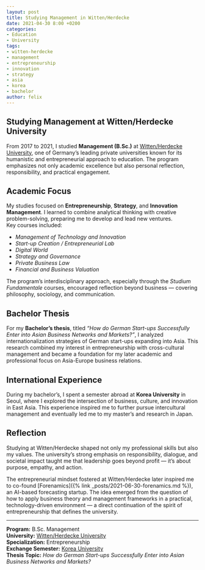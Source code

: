 ```yaml
---
layout: post
title: Studying Management in Witten/Herdecke
date: 2021-04-30 8:00 +0200
categories:
- Education
- University
tags:
- witten-herdecke
- management
- entrepreneurship
- innovation
- strategy
- asia
- korea
- bachelor
author: felix
---
```

## Studying Management at Witten/Herdecke University

From 2017 to 2021, I studied **Management (B.Sc.)** at [Witten/Herdecke University](https://www.uni-wh.de/en/), one of Germany’s leading private universities known for its humanistic and entrepreneurial approach to education. The program emphasizes not only academic excellence but also personal reflection, responsibility, and practical engagement.

## Academic Focus

My studies focused on **Entrepreneurship**, **Strategy**, and **Innovation Management**. I learned to combine analytical thinking with creative problem-solving, preparing me to develop and lead new ventures.  
Key courses included:

- *Management of Technology and Innovation*  
- *Start-up Creation / Entrepreneurial Lab*  
- *Digital World*  
- *Strategy and Governance*  
- *Private Business Law*  
- *Financial and Business Valuation*

The program’s interdisciplinary approach, especially through the *Studium Fundamentale* courses, encouraged reflection beyond business — covering philosophy, sociology, and communication.

## Bachelor Thesis

For my **Bachelor’s thesis**, titled *“How do German Start-ups Successfully Enter into Asian Business Networks and Markets?”*, I analyzed internationalization strategies of German start-ups expanding into Asia. This research combined my interest in entrepreneurship with cross-cultural management and became a foundation for my later academic and professional focus on Asia-Europe business relations.

## International Experience

During my bachelor’s, I spent a semester abroad at **Korea University** in Seoul, where I explored the intersection of business, culture, and innovation in East Asia. This experience inspired me to further pursue intercultural management and eventually led me to my master’s and research in Japan.

## Reflection

Studying at Witten/Herdecke shaped not only my professional skills but also my values. The university’s strong emphasis on responsibility, dialogue, and societal impact taught me that leadership goes beyond profit — it’s about purpose, empathy, and action.

The entrepreneurial mindset fostered at Witten/Herdecke later inspired me to co-found [Forenamics]({% link _posts/2021-06-30-forenamics.md %}), an AI-based forecasting startup. The idea emerged from the question of how to apply business theory and management frameworks in a practical, technology-driven environment — a direct continuation of the spirit of entrepreneurship that defines the university.

---

**Program:** B.Sc. Management  
**University:** [Witten/Herdecke University](https://www.uni-wh.de/en/)  
**Specialization:** Entrepreneurship  
**Exchange Semester:** [Korea University](https://korea.ac.kr)  
**Thesis Topic:** *How do German Start-ups Successfully Enter into Asian Business Networks and Markets?*
